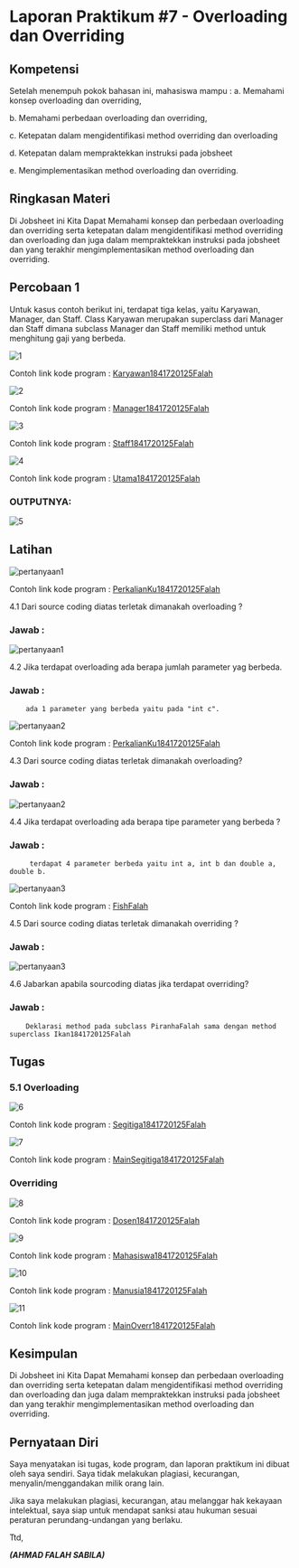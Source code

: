 # Laporan Praktikum #7 - Overloading dan Overriding

## Kompetensi

Setelah menempuh pokok bahasan ini, mahasiswa mampu :
a. Memahami konsep overloading dan overriding,

b. Memahami perbedaan overloading dan overriding,

c. Ketepatan dalam mengidentifikasi method overriding dan overloading

d. Ketepatan dalam mempraktekkan instruksi pada jobsheet

e. Mengimplementasikan method overloading dan overriding.

## Ringkasan Materi
 Di Jobsheet ini Kita Dapat Memahami konsep dan perbedaan overloading dan overriding serta ketepatan dalam mengidentifikasi method overriding dan overloading dan juga dalam mempraktekkan instruksi pada jobsheet dan yang terakhir mengimplementasikan method overloading dan overriding.


## Percobaan 1
Untuk kasus contoh berikut ini, terdapat tiga kelas, yaitu Karyawan, Manager, dan Staff. Class Karyawan merupakan superclass dari Manager dan Staff dimana subclass Manager dan Staff memiliki method untuk menghitung gaji yang berbeda.


![1](img/1.PNG)

Contoh link kode program : [Karyawan1841720125Falah](../../src/7_Overriding_dan_Overloading/Karyawan1841720125Falah.java)


![2](img/2.PNG)

Contoh link kode program : [Manager1841720125Falah](../../src/7_Overriding_dan_Overloading/Manager1841720125Falah.java)


![3](img/3.PNG)

Contoh link kode program : [Staff1841720125Falah](../../src/7_Overriding_dan_Overloading/Staff1841720125Falah.java)


![4](img/4.PNG)

Contoh link kode program : [Utama1841720125Falah](../../src/7_Overriding_dan_Overloading/Utama1841720125Falah.java)

### OUTPUTNYA:

![5](img/5.PNG)




## Latihan

![pertanyaan1](img/pertanyaan1.PNG)

Contoh link kode program : [PerkalianKu1841720125Falah](../../src/7_Overriding_dan_Overloading/PerkalianKu1841720125Falah.java)

4.1 Dari source coding diatas terletak dimanakah overloading ?

### Jawab : 
![pertanyaan1](img/pertanyaan1.PNG)

4.2 Jika terdapat overloading ada berapa jumlah parameter yag berbeda.

### Jawab : 
        ada 1 parameter yang berbeda yaitu pada "int c".

![pertanyaan2](img/pertanyaan2.PNG)

Contoh link kode program : [PerkalianKu1841720125Falah](../../src/7_Overriding_dan_Overloading/PerkalianKu1841720125Falah.java)


4.3 Dari source coding diatas terletak dimanakah overloading?

### Jawab : 
![pertanyaan2](img/pertanyaan2.PNG)

4.4 Jika terdapat overloading ada berapa tipe parameter yang berbeda ?

### Jawab :
         terdapat 4 parameter berbeda yaitu int a, int b dan double a, double b.

![pertanyaan3](img/pertanyaan3.PNG)


Contoh link kode program : [FishFalah](../../src/7_Overriding_dan_Overloading/FishFalah.java)

4.5 Dari source coding diatas terletak dimanakah overriding ? 
### Jawab :

![pertanyaan3](img/pertanyaan3.PNG)

4.6 Jabarkan apabila sourcoding diatas jika terdapat overriding? 

### Jawab : 
        Deklarasi method pada subclass PiranhaFalah sama dengan method superclass Ikan1841720125Falah


## Tugas

### 5.1 Overloading

![6](img/6.PNG)

Contoh link kode program : [Segitiga1841720125Falah](../../src/7_Overriding_dan_Overloading/Segitiga1841720125Falah.java)


![7](img/7.PNG)

Contoh link kode program : [MainSegitiga1841720125Falah](../../src/7_Overriding_dan_Overloading/MainSegitiga1841720125Falah.java)

### Overriding

![8](img/8.PNG)

Contoh link kode program : [Dosen1841720125Falah](../../src/7_Overriding_dan_Overloading/Dosen1841720125Falah.java)


![9](img/9.PNG)

Contoh link kode program : [Mahasiswa1841720125Falah](../../src/7_Overriding_dan_Overloading/Mahasiswa1841720125Falah.java)

![10](img/10.PNG)

Contoh link kode program : [Manusia1841720125Falah](../../src/7_Overriding_dan_Overloading/Manusia1841720125Falah.java)


![11](img/11.PNG)

Contoh link kode program : [MainOverr1841720125Falah](../../src/7_Overriding_dan_Overloading/MainOverr1841720125Falah.java)



## Kesimpulan
Di Jobsheet ini Kita Dapat Memahami konsep dan perbedaan overloading dan overriding serta ketepatan dalam mengidentifikasi method overriding dan overloading dan juga dalam mempraktekkan instruksi pada jobsheet dan yang terakhir mengimplementasikan method overloading dan overriding.

## Pernyataan Diri

Saya menyatakan isi tugas, kode program, dan laporan praktikum ini dibuat oleh saya sendiri. Saya tidak melakukan plagiasi, kecurangan, menyalin/menggandakan milik orang lain.

Jika saya melakukan plagiasi, kecurangan, atau melanggar hak kekayaan intelektual, saya siap untuk mendapat sanksi atau hukuman sesuai peraturan perundang-undangan yang berlaku.

Ttd,

***(AHMAD FALAH SABILA)***
